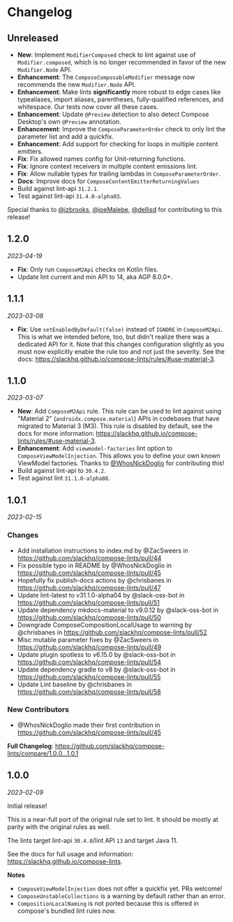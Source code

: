 Changelog
=========

**Unreleased**
--------------

- **New**: Implement `ModifierComposed` check to lint against use of `Modifier.composed`, which is no longer recommended in favor of the new `Modifier.Node` API.
- **Enhancement**: The `ComposeComposableModifier` message now recommends the new `Modifier.Node` API.
- **Enhancement**: Make lints **significantly** more robust to edge cases like typealiases, import aliases, parentheses, fully-qualified references, and whitespace. Our tests now cover all these cases.
- **Enhancement**: Update `@Preview` detection to also detect Compose Desktop's own `@Preview` annotation.
- **Enhancement**: Improve the `ComposeParameterOrder` check to only lint the parameter list and add a quickfix.
- **Enhancement**: Add support for checking for loops in multiple content emitters.
- **Fix**: Fix allowed names config for Unit-returning functions.
- **Fix**: Ignore context receivers in multiple content emissions lint.
- **Fix**: Allow nullable types for trailing lambdas in `ComposeParameterOrder`.
- **Docs**: Improve docs for `ComposeContentEmitterReturningValues`
- Build against lint-api `31.2.1`.
- Test against lint-api `31.4.0-alpha03`.

Special thanks to [@jzbrooks](https://github.com/jzbrooks), [@joeMalebe](https://github.com/joeMalebe), [@dellisd](https://github.com/dellisd) for contributing to this release!

1.2.0
-----

_2023-04-19_

- **Fix**: Only run `ComposeM2Api` checks on Kotlin files.
- Update lint current and min API to 14, aka AGP 8.0.0+.

1.1.1
-----

_2023-03-08_

* **Fix**: Use `setEnabledByDefault(false)` instead of `IGNORE` in `ComposeM2Api`. This is what we intended before, too, but didn't realize there was a dedicated API for it. Note that this changes configuration slightly as you must now explicitly enable the rule too and not just the severity. See the docs: https://slackhq.github.io/compose-lints/rules/#use-material-3.

1.1.0
-----

_2023-03-07_

* **New**: Add `ComposeM2Api` rule. This rule can be used to lint against using "Material 2" (`androidx.compose.material`) APIs in codebases that have migrated to Material 3 (M3). This rule is disabled by default, see the docs for more information: https://slackhq.github.io/compose-lints/rules/#use-material-3.
* **Enhancement**: Add `viewmodel-factories` lint option to `ComposeViewModelInjection`. This allows you to define your own known ViewModel factories. Thanks to [@WhosNickDoglio](https://github.com/WhosNickDoglio) for contributing this!
* Build against lint-api to `30.4.2`.
* Test against lint `31.1.0-alpha08`.

1.0.1
-----

_2023-02-15_

### Changes

* Add installation instructions to index.md by @ZacSweers in https://github.com/slackhq/compose-lints/pull/44
* Fix possible typo in README by @WhosNickDoglio in https://github.com/slackhq/compose-lints/pull/45
* Hopefully fix publish-docs actions by @chrisbanes in https://github.com/slackhq/compose-lints/pull/47
* Update lint-latest to v31.1.0-alpha04 by @slack-oss-bot in https://github.com/slackhq/compose-lints/pull/51
* Update dependency mkdocs-material to v9.0.12 by @slack-oss-bot in https://github.com/slackhq/compose-lints/pull/50
* Downgrade ComposeCompositionLocalUsage to warning by @chrisbanes in https://github.com/slackhq/compose-lints/pull/52
* Misc mutable parameter fixes by @ZacSweers in https://github.com/slackhq/compose-lints/pull/49
* Update plugin spotless to v6.15.0 by @slack-oss-bot in https://github.com/slackhq/compose-lints/pull/54
* Update dependency gradle to v8 by @slack-oss-bot in https://github.com/slackhq/compose-lints/pull/55
* Update Lint baseline by @chrisbanes in https://github.com/slackhq/compose-lints/pull/58

### New Contributors
* @WhosNickDoglio made their first contribution in https://github.com/slackhq/compose-lints/pull/45

**Full Changelog**: https://github.com/slackhq/compose-lints/compare/1.0.0...1.0.1

1.0.0
-----

_2023-02-09_

Initial release!

This is a near-full port of the original rule set to lint. It should be mostly at parity with the original rules as well.

The lints target lint-api `30.4.0`/lint API `13` and target Java 11.

See the docs for full usage and information: https://slackhq.github.io/compose-lints.

**Notes**
- `ComposeViewModelInjection` does not offer a quickfix yet. PRs welcome!
- `ComposeUnstableCollections` is a warning by default rather than an error.
- `CompositionLocalNaming` is not ported because this is offered in compose's bundled lint rules now.
